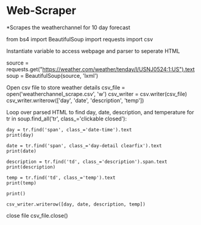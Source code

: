 # Web-Scraper
*Scrapes the weatherchannel for 10 day forecast

from bs4 import BeautifulSoup
import requests
import csv

Instantiate variable to access webpage and parser to seperate HTML

source = requests.get("https://weather.com/weather/tenday/l/USNJ0524:1:US").text
soup = BeautifulSoup(source, 'lxml')

Open csv file to store weather details
csv_file = open('weatherchannel_scrape.csv', 'w')
csv_writer = csv.writer(csv_file)
csv_writer.writerow(['day', 'date', 'description', 'temp'])

Loop over parsed HTML to find day, date, description, and temperature
for tr in soup.find_all('tr', class_='clickable closed'):

    day = tr.find('span', class_='date-time').text
    print(day)

    date = tr.find('span', class_='day-detail clearfix').text
    print(date)

    description = tr.find('td', class_='description').span.text
    print(description)

    temp = tr.find('td', class_='temp').text
    print(temp)

    print()

    csv_writer.writerow([day, date, description, temp])

close file
csv_file.close()
